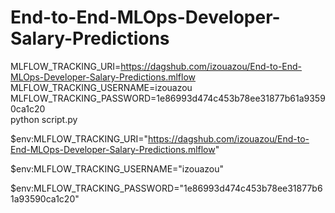 # End-to-End-MLOps-Developer-Salary-Predictions



MLFLOW_TRACKING_URI=https://dagshub.com/izouazou/End-to-End-MLOps-Developer-Salary-Predictions.mlflow \
MLFLOW_TRACKING_USERNAME=izouazou \
MLFLOW_TRACKING_PASSWORD=1e86993d474c453b78ee31877b61a93590ca1c20 \
python script.py




$env:MLFLOW_TRACKING_URI="https://dagshub.com/izouazou/End-to-End-MLOps-Developer-Salary-Predictions.mlflow"

$env:MLFLOW_TRACKING_USERNAME="izouazou"

$env:MLFLOW_TRACKING_PASSWORD="1e86993d474c453b78ee31877b61a93590ca1c20"